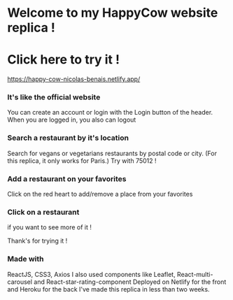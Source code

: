 # Welcome to my HappyCow website replica !

# Click here to try it !

https://happy-cow-nicolas-benais.netlify.app/

### It's like the official website

You can create an account or login with the Login button of the header.
When you are logged in, you also can logout

### Search a restaurant by it's location

Search for vegans or vegetarians restaurants by postal code or city.
(For this replica, it only works for Paris.)
Try with 75012 !

### Add a restaurant on your favorites

Click on the red heart to add/remove a place from your favorites

### Click on a restaurant

if you want to see more of it !

Thank's for trying it !

### Made with

ReactJS, CSS3, Axios
I also used components like Leaflet, React-multi-carousel and React-star-rating-component
Deployed on Netlify for the front and Heroku for the back
I've made this replica in less than two weeks.
